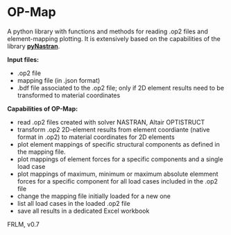 # OP-Map
A python library with functions and methods for reading .op2 files and element-mapping plotting. It is extensively based on the capabilities of the library **[pyNastran](https://pynastran-git.readthedocs.io/en/latest/#)**.

**Input files:**
+ .op2 file
+ mapping file (in .json format)
+ .bdf file associated to the .op2 file; only if 2D element results need to be transformed to material coordinates

**Capabilities of OP-Map:**
+ read .op2 files created with solver NASTRAN, Altair OPTISTRUCT
+ transform .op2 2D-element results from element coordiante (native format in .op2) to material coordinates for 2D elements
+ plot element mappings of specific structural components as defined in the mapping file.
+ plot mappings of element forces for a specific components and a single load case
+ plot mappings of maximum, minimum or maximum absolute elemment forces for a specific component for all load cases included in the .op2 file
+ change the mapping file initially loaded for a new one
+ list all load cases in the loaded .op2 file
+ save all results in a dedicated Excel workbook


FRLM, v0.7
